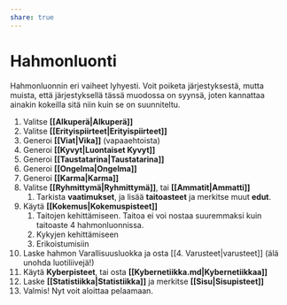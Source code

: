 ```yaml
---
share: true
---
```

# Hahmonluonti

Hahmonluonnin eri vaiheet lyhyesti. Voit poiketa järjestyksestä, mutta muista, että järjestyksellä tässä muodossa on syynsä, joten kannattaa ainakin kokeilla sitä niin kuin se on suunniteltu.

1. Valitse **[[Alkuperä|Alkuperä]]**
2. Valitse  **[[Erityispiirteet|Erityispiirteet]]**
3. Generoi  **[[Viat|Vika]]** (vapaaehtoista)
4. Generoi **[[Kyvyt|Luontaiset Kyvyt]]**
5. Generoi  **[[Taustatarina|Taustatarina]]**
6. Generoi **[[Ongelma|Ongelma]]**
7. Generoi **[[Karma|Karma]]**
8. Valitse  **[[Ryhmittymä|Ryhmittymä]]**, tai **[[Ammatit|Ammatti]]**
	1. Tarkista **vaatimukset**, ja lisää **taitoasteet** ja merkitse muut **edut**.
9. Käytä **[[Kokemus|Kokemuspisteet]]**
   1. Taitojen kehittämiseen. Taitoa ei voi nostaa suuremmaksi kuin taitoaste 4 hahmonluonnissa.
   2. Kykyjen kehittämiseen
   3. Erikoistumisiin
11. Laske hahmon Varallisuusluokka ja osta [[4. Varusteet|varusteet]] (älä unohda luotiliivejä!)
12. Käytä **Kyberpisteet**, tai osta  **[[Kybernetiikka.md|Kybernetiikkaa]]**
13. Laske  **[[Statistiikka|Statistiikka]]** ja merkitse **[[Sisu|Sisupisteet]]**
14. Valmis! Nyt voit aloittaa pelaamaan.